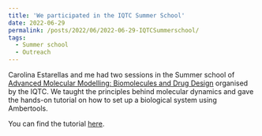 ```yaml
---
title: 'We participated in the IQTC Summer School'
date: 2022-06-29
permalink: /posts/2022/06/2022-06-29-IQTCSummerschool/
tags:
  - Summer school
  - Outreach
---
```


Carolina Estarellas and me had two sessions in the Summer school of [Advanced Molecular Modelling: Biomolecules and Drug Design](https://www.iqtc.ub.edu/education-outreach/advanced-molecular-modelling-2/) organised by the IQTC. We taught the principles behind  molecular dynamics and gave the hands-on tutorial on how to set up a biological system using Ambertools. 

You can find the tutorial [here](https://salomellabres.github.io/2021_07_08_iqtcub_md/). 

